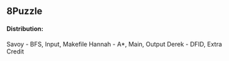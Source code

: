 ## 8Puzzle
#### Distribution:
Savoy - BFS, Input, Makefile
Hannah - A*, Main, Output
Derek - DFID, Extra Credit
